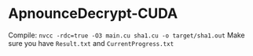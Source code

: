 # ApnounceDecrypt-CUDA
Compile: `nvcc -rdc=true -O3 main.cu sha1.cu -o target/sha1.out`
Make sure you have `Result.txt` and `CurrentProgress.txt`
